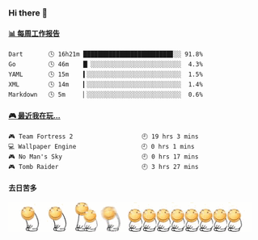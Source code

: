 ### Hi there 👋  

 <!-- waka-box start -->
#### <a href="https://gist.github.com/51d75cccce903a25b1f8cd7ca9d3a329" target="_blank">📊 每周工作报告</a>
```text
Dart       🕓 16h21m ████████████████████████▊░░ 91.8%
Go         🕓 46m    █▏░░░░░░░░░░░░░░░░░░░░░░░░░  4.3%
YAML       🕓 15m    ▍░░░░░░░░░░░░░░░░░░░░░░░░░░  1.5%
XML        🕓 14m    ▎░░░░░░░░░░░░░░░░░░░░░░░░░░  1.4%
Markdown   🕓 5m     ▏░░░░░░░░░░░░░░░░░░░░░░░░░░  0.6%
```
<!-- Powered by https://github.com/journey-ad/waka-box-go . -->
<!-- waka-box end -->


 <!-- steam-box start -->
#### <a href="https://gist.github.com/3b0d2519577a02ab95e5d0d7ca4fa814" target="_blank">🎮 最近我在玩…</a>
```text
🎮 Team Fortress 2                   🕘 19 hrs 3 mins
💻 Wallpaper Engine                  🕘 0 hrs 1 mins
🎮 No Man's Sky                      🕘 0 hrs 17 mins
🎮 Tomb Raider                       🕘 3 hrs 27 mins
```
<!-- Powered by https://github.com/YouEclipse/steam-box . -->
<!-- steam-box end -->

#### 去日苦多
![](990672b3e82963502a597c34e55546b5.gif)


<!--
**oneto1/oneto1** is a ✨ _special_ ✨ repository because its `README.md` (this file) appears on your GitHub profile.

Here are some ideas to get you started:

- 🔭 I’m currently working on ...
- 🌱 I’m currently learning ...
- 👯 I’m looking to collaborate on ...
- 🤔 I’m looking for help with ...
- 💬 Ask me about ...
- 📫 How to reach me: ...
- 😄 Pronouns: ...
- ⚡ Fun fact: ...
-->
